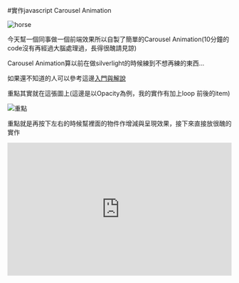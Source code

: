 #實作javascript Carousel Animation

![horse](https://dl.dropboxusercontent.com/u/20925528/%E6%8A%80%E8%A1%93Blog/blogs/20131224/horse-3.png)

今天幫一個同事做一個前端效果所以自製了簡單的Carousel Animation(10分鐘的code沒有再經過大腦處理過，長得很醜請見諒)

Carousel Animation算以前在做silverlight的時候練到不想再練的東西...

如果還不知道的人可以參考這邊[入門與解說](http://diegolamonica.info/build-a-simple-semantically-valid-carousel-from-scratch-part-4/)

重點其實就在這張圖上(這邊是以Opacity為例，我的實作有加上loop 前後的item)

![重點](https://dl.dropboxusercontent.com/u/20925528/%E6%8A%80%E8%A1%93Blog/blogs/20131224/3DCarousel-Animation.png)

重點就是再按下左右的時候幫裡面的物件作增減與呈現效果，接下來直接放很醜的實作

<iframe width="100%" height="300" src="http://jsfiddle.net/7m7T3/6/embedded/" allowfullscreen="allowfullscreen" frameborder="0"></iframe>

